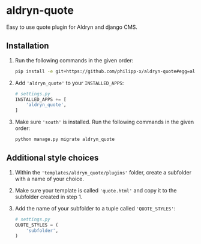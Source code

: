 aldryn-quote
============

Easy to use quote plugin for Aldryn and django CMS.

Installation
------------

1. Run the following commands in the given order:

    ```bash
    pip install -e git+https://github.com/philipp-x/aldryn-quote#egg=aldryn-quote
    ```

2. Add `'aldryn_quote'` to your `INSTALLED_APPS`:

    ```python
    # settings.py
    INSTALLED_APPS += [
        'aldryn_quote',
    ]
    ```

3. Make sure `'south'` is installed. Run the following commands in the given order:

    ```bash
    python manage.py migrate aldryn_quote
    ```

Additional style choices
------------------------

1. Within the `'templates/aldryn_quote/plugins'` folder, create a subfolder with a name of your choice.

2. Make sure your template is called `'quote.html'` and copy it to the subfolder created in step 1.

3. Add the name of your subfolder to a tuple called `'QUOTE_STYLES'`:

    ```python
    # settings.py
    QUOTE_STYLES = (
        'subfolder',
    )
    ```
